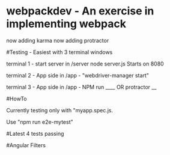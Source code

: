 # webpackdev - An exercise in implementing webpack
now adding karma
now adding protractor

#Testing - Easiest with 3 terminal windows

terminal 1 - start server in /server  node server.js  Starts on 8080

terminal 2 - App side in /app  - "webdriver-manager start" 

terminal 3 - App side in /app  - NPM run ____  OR  protractor __

#HowTo

Currently testing only with "myapp.spec.js.

Use "npm run e2e-mytest"

#Latest
4 tests passing


#Angular Filters



